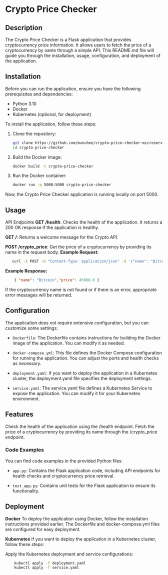 # Crypto Price Checker

## Description

The Crypto Price Checker is a Flask application that provides cryptocurrency price information. It allows users to fetch the price of a cryptocurrency by name through a simple API. This README.md file will guide you through the installation, usage, configuration, and deployment of the application.

## Installation

Before you can run the application, ensure you have the following prerequisites and dependencies:

- Python 3.10
- Docker
- Kubernetes (optional, for deployment)

To install the application, follow these steps:

1. Clone the repository:

   ```bash
   git clone https://github.com/munuhee/crypto-price-checker-microservice.git
   cd crypto-price-checker
2. Build the Docker image:

    ```bash
    docker build -t crypto-price-checker

3. Run the Docker container:

    ```bash
    docker run -p 5000:5000 crypto-price-checker

Now, the Crypto Price Checker application is running locally on port 5000.

## Usage

API Endpoints
**GET /health**: Checks the health of the application. It returns a 200 OK response if the application is healthy.

**GET /**: Returns a welcome message for the Crypto API.

**POST /crypto_price**: Get the price of a cryptocurrency by providing its name in the request body.
**Example Request:**

```bash
   curl -X POST -H "Content-Type: application/json" -d '{"name": "Bitcoin"}' http://localhost:5000/crypto_price
```
**Example Response:**

```json
    { "name": "Bitcoin","price": 45000.0 }
```

If the cryptocurrency name is not found or if there is an error, appropriate error messages will be returned.

## Configuration
The application does not require extensive configuration, but you can customize some settings:

- `Dockerfile`: The Dockerfile contains instructions for building the Docker image of the application. You can modify it as needed.

- `docker-compose.yml`: This file defines the Docker Compose configuration for running the application. You can adjust the ports and health checks as necessary.

- `deployment.yaml`: If you want to deploy the application in a Kubernetes cluster, the deployment.yaml file specifies the deployment settings.

- `service.yaml`: The service.yaml file defines a Kubernetes Service to expose the application. You can modify it for your Kubernetes environment.

## Features
Check the health of the application using the /health endpoint.
Fetch the price of a cryptocurrency by providing its name through the /crypto_price endpoint.

### Code Examples
You can find code examples in the provided Python files:

- `app.py`: Contains the Flask application code, including API endpoints for health checks and cryptocurrency price retrieval.

- `test_app.py`: Contains unit tests for the Flask application to ensure its functionality.

## Deployment

**Docker**
To deploy the application using Docker, follow the installation instructions provided earlier. The Dockerfile and docker-compose.yml files are configured for easy deployment.

**Kubernetes**
If you want to deploy the application in a Kubernetes cluster, follow these steps:

Apply the Kubernetes deployment and service configurations:

```bash
    kubectl apply -f deployment.yaml
    kubectl apply -f service.yaml
```
